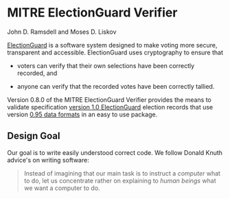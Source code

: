 # MITRE ElectionGuard Verifier

John D. Ramsdell and Moses D. Liskov

[ElectionGuard](https://www.electionguard.vote/) is a software system
designed to make voting more secure, transparent and accessible.
ElectionGuard uses cryptography to ensure that

 - voters can verify that their own selections have been correctly
   recorded, and

 - anyone can verify that the recorded votes have been correctly
   tallied.

Version 0.8.0 of the MITRE ElectionGuard Verifier provides the means to
validate specification [version 1.0
ElectionGuard](https://www.electionguard.vote/spec/) election records
that use version [0.95 data
formats](https://github.com/microsoft/electionguard/tree/main/data/0.95.0)
in an easy to use package.

## Design Goal

Our goal is to write easily understood correct code.
We follow Donald Knuth advice's on writing software:

>  Instead of imagining that our main task is to instruct a
>  *computer* what to do, let us concentrate rather on
>  explaining to *human beings* what we want a computer to do.
